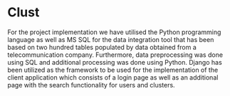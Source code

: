 # Clust
For the project implementation we have utilised the Python programming language as well as MS SQL for the data integration tool that has been based on two hundred tables populated by data obtained from a telecommunication company. Furthermore, data preprocessing was done using SQL and additional processing was done using Python. Django has been utilized as the framework to be used for the implementation of the client application which consists of a login page as well as an additional page with the search functionality for users and clusters.
